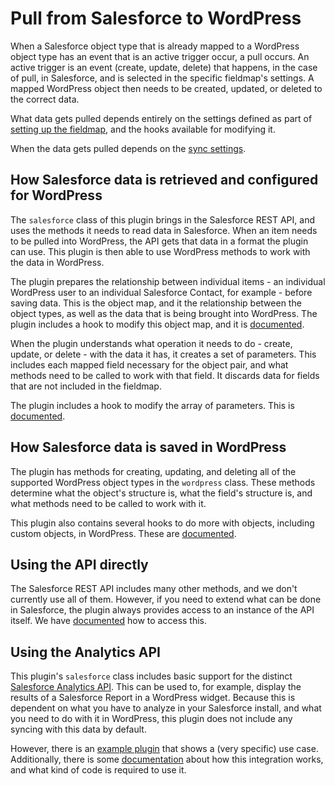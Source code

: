 # Pull from Salesforce to WordPress

When a Salesforce object type that is already mapped to a WordPress object type has an event that is an active trigger occur, a pull occurs. An active trigger is an event (create, update, delete) that happens, in the case of pull, in Salesforce, and is selected in the specific fieldmap's settings. A mapped WordPress object then needs to be created, updated, or deleted to the correct data.

What data gets pulled depends entirely on the settings defined as part of [setting up the fieldmap](./mapping.md), and the hooks available for modifying it.

When the data gets pulled depends on the [sync settings](./syncing-setup.md).

## How Salesforce data is retrieved and configured for WordPress

The `salesforce` class of this plugin brings in the Salesforce REST API, and uses the methods it needs to read data in Salesforce. When an item needs to be pulled into WordPress, the API gets that data in a format the plugin can use. This plugin is then able to use WordPress methods to work with the data in WordPress.

The plugin prepares the relationship between individual items - an individual WordPress user to an individual Salesforce Contact, for example - before saving data. This is the object map, and it the relationship between the object types, as well as the data that is being brought into WordPress. The plugin includes a hook to modify this object map, and it is [documented](./extending-mapping-object.md#salesforce-pull).

When the plugin understands what operation it needs to do - create, update, or delete - with the data it has, it creates a set of parameters. This includes each mapped field necessary for the object pair, and what methods need to be called to work with that field. It discards data for fields that are not included in the fieldmap.

The plugin includes a hook to modify the array of parameters. This is [documented](extending-parameters.md#salesforce-pull).

## How Salesforce data is saved in WordPress

The plugin has methods for creating, updating, and deleting all of the supported WordPress object types in the `wordpress` class. These methods determine what the object's structure is, what the field's structure is, and what methods need to be called to work with it.

This plugin also contains several hooks to do more with objects, including custom objects, in WordPress. These are [documented](./extending-wordpress.md).

## Using the API directly

The Salesforce REST API includes many other methods, and we don't currently use all of them. However, if you need to extend what can be done in Salesforce, the plugin always provides access to an instance of the API itself. We have [documented](./accessing-salesforce-object.md) how to access this.

## Using the Analytics API

This plugin's `salesforce` class includes basic support for the distinct [Salesforce Analytics API](https://developer.salesforce.com/docs/atlas.en-us.api_analytics.meta/api_analytics/sforce_analytics_rest_api_intro.htm). This can be used to, for example, display the results of a Salesforce Report in a WordPress widget. Because this is dependent on what you have to analyze in your Salesforce install, and what you need to do with it in WordPress, this plugin does not include any syncing with this data by default.

However, there is an [example plugin](https://github.com/minnpost/minnpost-donation-progress-widget) that shows a (very specific) use case. Additionally, there is some [documentation](./using-salesforce-analytics-api.md) about how this integration works, and what kind of code is required to use it.

